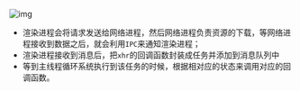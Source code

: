![img](https://static001.geekbang.org/resource/image/29/c6/2914a052f4f249a52077692a22ee5cc6.png)

+ 渲染进程会将请求发送给网络进程，然后网络进程负责资源的下载，等网络进程接收到数据之后，就会利用`IPC`来通知渲染进程；
+ 渲染进程接收到消息后，把`xhr`的回调函数封装成任务并添加到消息队列中
+ 等到主线程循环系统执行到该任务的时候，根据相对应的状态来调用对应的回调函数。